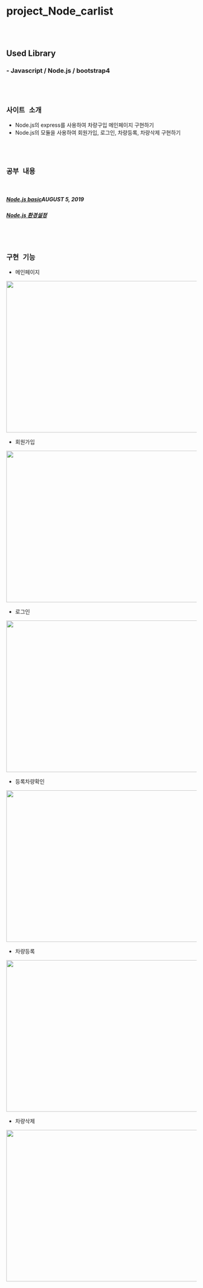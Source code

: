 # project_Node_carlist

<br>

<br>

## Used Library

### - Javascript / Node.js / bootstrap4

<br>

<br>

## `사이트 소개`

- Node.js의  express를 사용하여 차량구입 메인페이지 구현하기
- Node.js의 모듈을 사용하여 회원가입, 로그인, 차량등록, 차량삭제 구현하기

<br>

<br>

## `공부 내용`

<br>

##### [ Node.js basic](https://lovely-fennec-fox.github.io/blog/2019/08/05/node-basic-01.html)AUGUST 5, 2019

##### [ Node.js 환경설정](https://lovely-fennec-fox.github.io/blog/2019/07/31/node_01.html)

<br>

<br>

## `구현 기능`

- 메인페이지
<img src="/ppt/메인_01.gif" width="800" height="400">

<br>

- 회원가입

<img src="/ppt/회원가입_01.gif" width="800" height="400">

<br>

- 로그인

<img src="/ppt/로그인_01.gif" width="800" height="400">

<br>

- 등록차량확인

<img src="/ppt/등록차량확인_01.gif" width="800" height="400">

<br>

- 차량등록

<img src="/ppt/차량등록_01.gif" width="800" height="400">

<br>

- 차량삭제

<img src="/ppt/차량삭제_01.gif" width="800" height="400">

<br>

